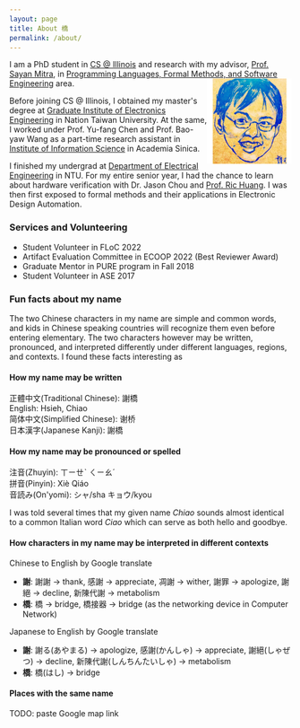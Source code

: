 ```yaml
---
layout: page
title: About 橋
permalink: /about/
---
```


I am a PhD student in [CS @ Illinois] and research with my advisor, [Prof. Sayan Mitra][mitras], in
[Programming Languages, Formal Methods, and Software Engineering][PL/FM/SE] area. 
<img align="right" width="30%" src="/assets/pics/chiao-portrait-by-0726Crab.jpg">

Before joining CS @ Illinois, I obtained my master's degree at [Graduate Institute of Electronics Engineering](ntugiee) in Nation Taiwan University. At the same, I worked under Prof. Yu-fang Chen and Prof. Bao-yaw Wang as a part-time research assistant in [Institute of Information Science](iis) in Academia Sinica.

I finished my undergrad at [Department of Electrical Engineering](ntuee) in NTU. For my entire senior year, I had the chance to learn about hardware verification with Dr. Jason Chou and [Prof. Ric Huang](ric). I was then first exposed to formal methods and their applications in Electronic Design Automation.

[CS @ Illinois]: https://cs.illinois.edu/
[PL/FM/SE]: https://cs.illinois.edu/research/programming-languages-formal-methods-and-software-engineering

[mitras]: http://mitras.ece.illinois.edu/
[ITI]: https://iti.illinois.edu/

[ntugiee]: https://giee.ntu.edu.tw/en/
[ntuee]: https://www.ee.ntu.edu.tw/eng/
[iis]: https://www.iis.sinica.edu.tw/en/index.html

[ric]: http://cc.ee.ntu.edu.tw/~ric/

### Services and Volunteering

+ Student Volunteer in FLoC 2022
+ Artifact Evaluation Committee in ECOOP 2022 (Best Reviewer Award)
+ Graduate Mentor in PURE program in Fall 2018
+ Student Volunteer in ASE 2017


### Fun facts about my name

The two Chinese characters in my name are simple and common words, and kids in Chinese speaking countries will recognize them even before entering elementary. The two characters however may be written, pronounced, and interpreted differently under different languages, regions, and contexts.
I found these facts interesting as 


#### How my name may be written

正體中文(Traditional Chinese): 謝橋  
English: Hsieh, Chiao  
简体中文(Simplified Chinese): 谢桥  
日本漢字(Japanese Kanji): 謝橋  

#### How my name may be pronounced or spelled

注音(Zhuyin): ㄒㄧㄝˋ ㄑㄧㄠˊ  
拼音(Pinyin): Xiè Qiáo  
音読み(On'yomi): シャ/sha キョウ/kyou  

I was told several times that my given name *Chiao* sounds almost identical to a common Italian word *Ciao* which can serve as both hello and goodbye.


#### How characters in my name may be interpreted in different contexts

Chinese to English by Google translate
+ **謝**: 謝謝 -> thank, 感謝 -> appreciate, 凋謝 -> wither, 謝罪 -> apologize, 謝絕 -> decline, 新陳代謝 -> metabolism
+ **橋**: 橋 -> bridge, 橋接器 -> bridge (as the networking device in Computer Network)

Japanese to English by Google translate
+ **謝**: 謝る(あやまる) -> apologize, 感謝(かんしゃ) -> appreciate, 謝絕(しゃぜつ) -> decline, 新陳代謝(しんちんたいしゃ) -> metabolism
+ **橋**: 橋(はし) -> bridge


#### Places with the same name

TODO: paste Google map link
